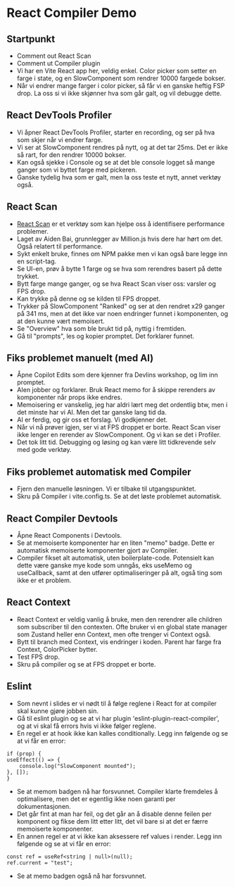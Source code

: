 # React Compiler Demo

## Startpunkt

- Comment out React Scan
- Comment ut Compiler plugin
- Vi har en Vite React app her, veldig enkel. Color picker som setter en farge i state, og en SlowComponent som rendrer 10000 fargede bokser.
- Når vi endrer mange farger i color picker, så får vi en ganske heftig FSP drop. La oss si vi ikke skjønner hva som går galt, og vil debugge dette.

## React DevTools Profiler

- Vi åpner React DevTools Profiler, starter en recording, og ser på hva som skjer når vi endrer farge.
- Vi ser at SlowComponent rendres på nytt, og at det tar 25ms. Det er ikke så rart, for den rendrer 10000 bokser.
- Kan også sjekke i Console og se at det ble console logget så mange ganger som vi byttet farge med pickeren.
- Ganske tydelig hva som er galt, men la oss teste et nytt, annet verktøy også.

## React Scan

- [React Scan](https://react-scan.com/) er et verktøy som kan hjelpe oss å identifisere performance problemer.
- Laget av Aiden Bai, grunnlegger av Million.js hvis dere har hørt om det. Også relatert til performance.
- Sykt enkelt bruke, finnes om NPM pakke men vi kan også bare legge inn en script-tag.
- Se UI-en, prøv å bytte 1 farge og se hva som rerendres basert på dette trykket.
- Bytt farge mange ganger, og se hva React Scan viser oss: varsler og FPS drop.
- Kan trykke på denne og se kilden til FPS droppet.
- Trykker på SlowComponent "Ranked" og ser at den rendret x29 ganger på 341 ms, men at det ikke var noen endringer funnet i komponenten, og at den kunne vært memoisert.
- Se "Overview" hva som ble brukt tid på, nyttig i fremtiden.
- Gå til "prompts", les og kopier promptet. Det forklarer funnet.

## Fiks problemet manuelt (med AI)

- Åpne Copilot Edits som dere kjenner fra Devlins workshop, og lim inn promptet.
- AIen jobber og forklarer. Bruk React memo for å skippe rerenders av komponenter når props ikke endres.
- Memoisering er vanskelig, jeg har aldri lært meg det ordentlig btw, men i det minste har vi AI. Men det tar ganske lang tid da.
- AI er ferdig, og gir oss et forslag. Vi godkjenner det.
- Når vi nå prøver igjen, ser vi at FPS droppet er borte. React Scan viser ikke lenger en rerender av SlowComponent. Og vi kan se det i Profiler.
- Det tok litt tid. Debugging og løsing og kan være litt tidkrevende selv med gode verktøy.

## Fiks problemet automatisk med Compiler

- Fjern den manuelle løsningen. Vi er tilbake til utgangspunktet.
- Skru på Compiler i vite.config.ts. Se at det løste problemet automatisk.

## React Compiler Devtools

- Åpne React Components i Devtools.
- Se at memoiserte komponenter har en liten "memo" badge. Dette er automatisk memoiserte komponenter gjort av Compiler.
- Compiler fikset alt automatisk, uten boilerplate-code. Potensielt kan dette være ganske mye kode som unngås, eks useMemo og useCallback, samt at den utfører optimaliseringer på alt, også ting som ikke er et problem.

## React Context

- React Context er veldig vanlig å bruke, men den rerendrer alle children som subscriber til den contexten. Ofte bruker vi en global state manager som Zustand heller enn Context, men ofte trenger vi Context også.
- Bytt til branch med Context, vis endringer i koden. Parent har farge fra Context, ColorPicker bytter.
- Test FPS drop.
- Skru på compiler og se at FPS droppet er borte.

## Eslint

- Som nevnt i slides er vi nødt til å følge reglene i React for at compiler skal kunne gjøre jobben sin.
- Gå til eslint plugin og se at vi har plugin 'eslint-plugin-react-compiler', og at vi skal få errors hvis vi ikke følger reglene.
- En regel er at hook ikke kan kalles conditionally. Legg inn følgende og se at vi får en error:

```tsx
if (prop) {
useEffect(() => {
    console.log("SlowComponent mounted");
}, []);
}
```

- Se at memom badgen nå har forsvunnet. Compiler klarte fremdeles å optimalisere, men det er egentlig ikke noen garanti per dokumentasjonen.
- Det går fint at man har feil, og det går an å disable denne feilen per komponent og fikse dem litt etter litt, det vil bare si at det er færre memoiserte komponenter.
- En annen regel er at vi ikke kan aksessere ref values i render. Legg inn følgende og se at vi får en error:

```tsx
const ref = useRef<string | null>(null);
ref.current = "test";
```

- Se at memo badgen også nå har forsvunnet.
